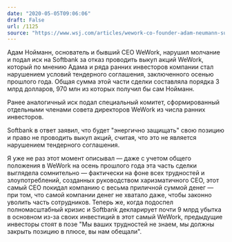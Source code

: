 ```yaml
---
date: "2020-05-05T09:06:06"
draft: False
url: /1125
source: "https://www.wsj.com/articles/wework-co-founder-adam-neumann-sues-softbank-over-failed-3-billion-deal-11588638761"
---
```


Адам Нойманн, основатель и бывший CEO WeWork, нарушил молчание и подал иск на Softbank за отказ проводить выкуп акций WeWork, который по мнению Адама и ряда ранних инвесторов компании стал нарушением условий тендерного соглашения, заключенного осенью прошлого года. Общая сумма этой части сделки составляла порядка 3 млрд долларов, 970 млн из которых получил бы сам Нойманн.

Ранее аналогичный иск подал специальный комитет, сформированный отдельными членами совета директоров WeWork из числа ранних инвесторов. 

Softbank в ответ заявил, что будет "энергично защищать" свою позицию и право не проводить выкуп акций, считая, что это не является нарушением тендерного соглашения.

Я уже не раз этот момент описывал — даже с учетом общего положения в WeWork на осень прошлого года эта часть сделки выглядела сомнительно — фактически на фоне всех трудностей и злоупотреблений, созданных руководством харизматичного CEO, этот самый CEO покидал компанию с весьма приличной суммой денег — при том, что самой компании денег не хватало даже, чтобы законно уволить часть сотрудников. Теперь же, когда подоспел полномасштабный кризис и Softbank декларирует почти 9 млрд убытка в основном из-за своих инвестиций в этот самый WeWork, предыдущие инвесторы стоят в позе "Мы ваших трудностей не знаем, мы должны закрыть позицию в плюсе, вы нам обещали".
